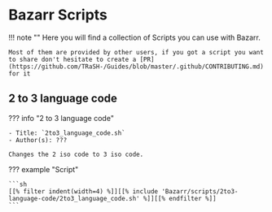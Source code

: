 # Bazarr Scripts

!!! note ""
    Here you will find a collection of Scripts you can use with Bazarr.

    Most of them are provided by other users, if you got a script you want to share don't hesitate to create a [PR](https://github.com/TRaSH-/Guides/blob/master/.github/CONTRIBUTING.md) for it

## 2 to 3 language code

??? info "2 to 3 language code"

    - Title: `2to3_language_code.sh`
    - Author(s): ???

    Changes the 2 iso code to 3 iso code.

??? example "Script"

    ```sh
    [[% filter indent(width=4) %]][[% include 'Bazarr/scripts/2to3-language-code/2to3_language_code.sh' %]][[% endfilter %]]
    ```
